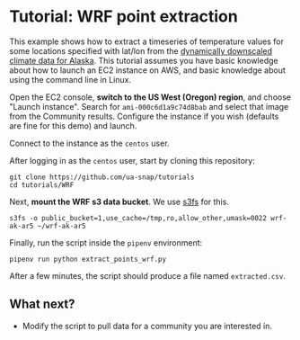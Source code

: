 #  Tutorial: WRF point extraction

This example shows how to extract a timeseries of temperature values for some locations specified with lat/lon from the [dynamically downscaled climate data for Alaska](https://registry.opendata.aws/wrf-alaska-snap/).  This tutorial assumes you have basic knowledge about how to launch an EC2 instance on AWS, and basic knowledge about using the command line in Linux.

Open the EC2 console, **switch to the US West (Oregon) region**, and choose "Launch instance".  Search for `ami-000c6d1a9c74d8bab` and select that image from the Community results.  Configure the instance if you wish (defaults are fine for this demo) and launch.

Connect to the instance as the `centos` user.

After logging in as the `centos` user, start by cloning this repository:

```
git clone https://github.com/ua-snap/tutorials
cd tutorials/WRF
```

Next, **mount the WRF s3 data bucket**.  We use [s3fs](https://github.com/s3fs-fuse/s3fs-fuse) for this.

```
s3fs -o public_bucket=1,use_cache=/tmp,ro,allow_other,umask=0022 wrf-ak-ar5 ~/wrf-ak-ar5
```

Finally, run the script inside the `pipenv` environment:

```
pipenv run python extract_points_wrf.py
```

After a few minutes, the script should produce a file named `extracted.csv`.

## What next?

 * Modify the script to pull data for a community you are interested in.
